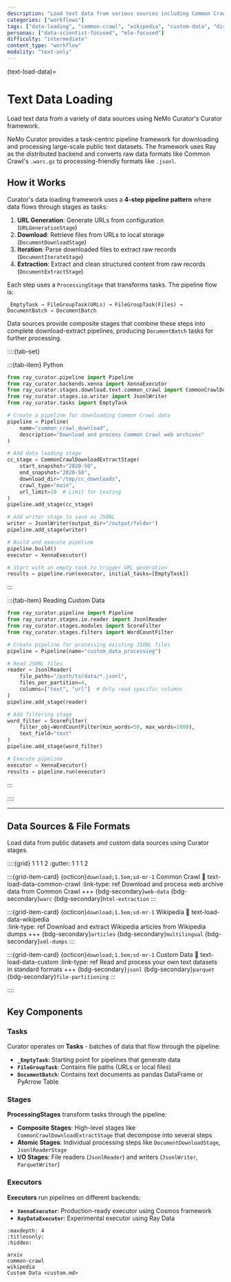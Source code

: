 ```yaml
---
description: "Load text data from various sources including Common Crawl, Wikipedia, and custom datasets using NeMo Curator's data-loading framework"
categories: ["workflows"]
tags: ["data-loading", "common-crawl", "wikipedia", "custom-data", "distributed", "ray"]
personas: ["data-scientist-focused", "mle-focused"]
difficulty: "intermediate"
content_type: "workflow"
modality: "text-only"
---
```


(text-load-data)=

# Text Data Loading

Load text data from a variety of data sources using NeMo Curator's Curator framework.

NeMo Curator provides a task-centric pipeline framework for downloading and processing large-scale public text datasets. The framework uses Ray as the distributed backend and converts raw data formats like Common Crawl's `.warc.gz` to processing-friendly formats like `.jsonl`.

## How it Works

Curator's data loading framework uses a **4-step pipeline pattern** where data flows through stages as tasks:

1. **URL Generation**: Generate URLs from configuration (`URLGenerationStage`)
2. **Download**: Retrieve files from URLs to local storage (`DocumentDownloadStage`)
3. **Iteration**: Parse downloaded files to extract raw records (`DocumentIterateStage`)
4. **Extraction**: Extract and clean structured content from raw records (`DocumentExtractStage`)

Each step uses a `ProcessingStage` that transforms tasks. The pipeline flow is:

```text
_EmptyTask → FileGroupTask(URLs) → FileGroupTask(Files) → DocumentBatch → DocumentBatch
```

Data sources provide composite stages that combine these steps into complete download-extract pipelines, producing `DocumentBatch` tasks for further processing.

::::{tab-set}

:::{tab-item} Python

```python
from ray_curator.pipeline import Pipeline
from ray_curator.backends.xenna import XennaExecutor
from ray_curator.stages.download.text.common_crawl import CommonCrawlDownloadExtractStage
from ray_curator.stages.io.writer import JsonlWriter
from ray_curator.tasks import EmptyTask

# Create a pipeline for downloading Common Crawl data
pipeline = Pipeline(
    name="common_crawl_download",
    description="Download and process Common Crawl web archives"
)

# Add data loading stage
cc_stage = CommonCrawlDownloadExtractStage(
    start_snapshot="2020-50",
    end_snapshot="2020-50", 
    download_dir="/tmp/cc_downloads",
    crawl_type="main",
    url_limit=10  # Limit for testing
)
pipeline.add_stage(cc_stage)

# Add writer stage to save as JSONL
writer = JsonlWriter(output_dir="/output/folder")
pipeline.add_stage(writer)

# Build and execute pipeline
pipeline.build()
executor = XennaExecutor()

# Start with an empty task to trigger URL generation
results = pipeline.run(executor, initial_tasks=[EmptyTask])
```

:::

:::{tab-item} Reading Custom Data

```python
from ray_curator.pipeline import Pipeline
from ray_curator.stages.io.reader import JsonlReader
from ray_curator.stages.modules import ScoreFilter
from ray_curator.stages.filters import WordCountFilter

# Create pipeline for processing existing JSONL files
pipeline = Pipeline(name="custom_data_processing")

# Read JSONL files
reader = JsonlReader(
    file_paths="/path/to/data/*.jsonl",
    files_per_partition=4,
    columns=["text", "url"]  # Only read specific columns
)
pipeline.add_stage(reader)

# Add filtering stage
word_filter = ScoreFilter(
    filter_obj=WordCountFilter(min_words=50, max_words=1000),
    text_field="text"
)
pipeline.add_stage(word_filter)

# Execute pipeline
executor = XennaExecutor()
results = pipeline.run(executor)
```

:::

::::

---

## Data Sources & File Formats

Load data from public datasets and custom data sources using Curator stages.

::::{grid} 1 1 1 2
:gutter: 1 1 1 2

:::{grid-item-card} {octicon}`download;1.5em;sd-mr-1` Common Crawl
:link: text-load-data-common-crawl
:link-type: ref
Download and process web archive data from Common Crawl
+++
{bdg-secondary}`web-data`
{bdg-secondary}`warc`
{bdg-secondary}`html-extraction`
:::

:::{grid-item-card} {octicon}`download;1.5em;sd-mr-1` Wikipedia
:link: text-load-data-wikipedia  
:link-type: ref
Download and extract Wikipedia articles from Wikipedia dumps
+++
{bdg-secondary}`articles`
{bdg-secondary}`multilingual`
{bdg-secondary}`xml-dumps`
:::

:::{grid-item-card} {octicon}`download;1.5em;sd-mr-1` Custom Data
:link: text-load-data-custom
:link-type: ref
Read and process your own text datasets in standard formats
+++
{bdg-secondary}`jsonl`
{bdg-secondary}`parquet`
{bdg-secondary}`file-partitioning`
:::

::::

## Key Components

### Tasks

Curator operates on **Tasks** - batches of data that flow through the pipeline:

- **`_EmptyTask`**: Starting point for pipelines that generate data
- **`FileGroupTask`**: Contains file paths (URLs or local files)  
- **`DocumentBatch`**: Contains text documents as pandas DataFrame or PyArrow Table

### Stages

**ProcessingStages** transform tasks through the pipeline:

- **Composite Stages**: High-level stages like `CommonCrawlDownloadExtractStage` that decompose into several steps
- **Atomic Stages**: Individual processing steps like `DocumentDownloadStage`, `JsonlReaderStage`
- **I/O Stages**: File readers (`JsonlReader`) and writers (`JsonlWriter`, `ParquetWriter`)

### Executors

**Executors** run pipelines on different backends:

- **`XennaExecutor`**: Production-ready executor using Cosmos framework
- **`RayDataExecutor`**: Experimental executor using Ray Data

```{toctree}
:maxdepth: 4
:titlesonly:
:hidden:

arxiv
common-crawl
wikipedia
Custom Data <custom.md>
```
